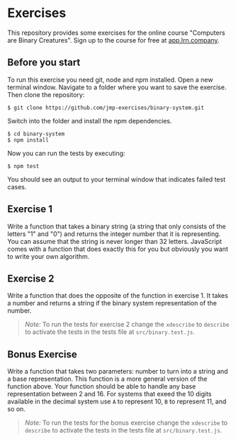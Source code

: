 # Exercises

This repository provides some exercises for the online course "Computers are Binary Creatures". Sign up to the course for free at [app.lrn.company](http://app.lrn.company).

## Before you start

To run this exercise you need git, node and npm installed. Open a new terminal window. Navigate to a folder where you want to save the exercise. Then clone the repository:

```
$ git clone https://github.com/jmp-exercises/binary-system.git
```

Switch into the folder and install the npm dependencies.

```
$ cd binary-system
$ npm install
```

Now you can run the tests by executing:

```
$ npm test
```

You should see an output to your terminal window that indicates failed test cases.

## Exercise 1

Write a function that takes a binary string (a string that only consists of the letters "1" and "0") and returns the integer number that it is representing. You can assume that the string is never longer than 32 letters. JavaScript comes with a function that does exactly this for you but obviously you want to write your own algorithm.

## Exercise 2

Write a function that does the opposite of the function in exercise 1. It takes a number and returns a string if the binary system representation of the number.

> _Note:_
> To run the tests for exercise 2 change the `xdescribe` to `describe` to activate the tests in the tests file at `src/binary.test.js`.

## Bonus Exercise

Write a function that takes two parameters: number to turn into a string and a base representation. This function is a more general version of the function above. Your function should be able to handle any base representation between 2 and 16. For systems that exeed the 10 digits available in the decimal system use `A` to represent 10, `B` to represent 11, and so on.

> _Note:_
> To run the tests for the bonus exercise change the `xdescribe` to `describe` to activate the tests in the tests file at `src/binary.test.js`.

